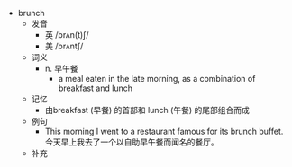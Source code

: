 - brunch
  - 发音
    - 英 /brʌn(t)ʃ/
    - 美 /brʌntʃ/
  - 词义
    - n. 早午餐
      - a meal eaten in the late morning, as a combination of breakfast and  lunch
  - 记忆
    - 由breakfast (早餐) 的首部和 lunch (午餐) 的尾部组合而成
  - 例句
    - This morning I went to a restaurant famous for its brunch buffet. 今天早上我去了一个以自助早午餐而闻名的餐厅。
  - 补充